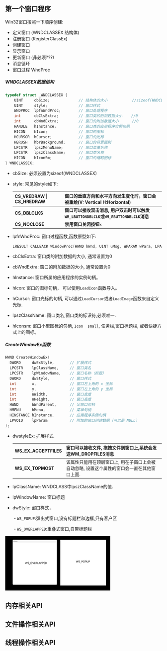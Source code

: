 ## 第一个窗口程序

Win32窗口按照一下顺序创建:

- 定义窗口 (WNDCLASSEX 结构体)
- 注册窗口 (RegisterClassEx)
- 创建窗口 
- 显示窗口
- 更新窗口 (非必须???)
- 消息循环
- 窗口过程 WndProc

##### WNDCLASSEX数据结构

```cpp
typedef struct _WNDCLASSEX {
    UINT     cbSize;             // 结构体的大小           //sizeof(WNDCLASSEX)
    UINT     style;              // 窗口样式
    WNDPROC  lpfnWndProc;        // 窗口处理程序
    int      cbClsExtra;         // 窗口类的附加数据大小    //0
    int      cbWndExtra;         // 窗口的附加数据大小      //0
    HANDLE   hInstance;          // 窗口类的应用程序实例句柄 
    HICON    hIcon;              // 窗口的图标
    HCURSOR  hCursor;            // 窗口的光标
    HBRUSH   hbrBackground;      // 窗口的背景画刷
    LPCSTR   lpszMenuName;       // 窗口菜单名称
    LPCSTR   lpszClassName;      // 窗口类名称
    HICON    hIconSm;            // 窗口的缩略图标
} WNDCLASSEX;
```

- cbSize: 必须设置为sizeof(WNDCLASSEX)

- style: 常见的style如下:

  | CS_VREDRAW \| CS_HREDRAW | 窗口的垂直方向和水平方向发生变化时，窗口会被重绘(V: Vertical   H:Horizontal) |
  | ------------------------ | ------------------------------------------------------------ |
  | **CS_DBLCLKS**           | **窗口可以接收双击消息, 用户双击时可以触发`WM_LBUTTONDBLCLK`或`WM_RBUTTONDBLCLK`消息** |
  | **CS_NOCLOSE**           | **禁用窗口关闭按钮**`x`                                      |

- lpfnWndProc: 窗口过程函数,函数原型如下:

  ```cpp
  LRESULT CALLBACK WindowProc(HWND hWnd, UINT uMsg, WPARAM wPara, LPARAM lPara);
  ```

- cbClsExtra: 窗口类的附加数据的大小, 通常设置为0

- cbWndExtra: 窗口的附加数据的大小, 通常设置为0

- hInstance: 窗口所属的应用程序的实例句柄。

- hIcon: 窗口的图标句柄， 可以使用`LoadIcon`函数导入。

- hCursor: 窗口光标的句柄, 可以通过`LoadCursor`或者`LoadImage`函数来自定义光标.

- lpszClassName: 窗口类名,窗口类的标识符,必须唯一.

- hIconsm: 窗口小型图标的句柄, `Icon  small`, 任务栏,窗口标题栏, 或者快捷方式上的图标。



##### CreateWindowEx函数

```cpp
HWND CreateWindowEx(
  DWORD     dwExStyle,       // 扩展样式
  LPCSTR    lpClassName,     // 窗口类名
  LPCSTR    lpWindowName,    // 窗口名称（标题）
  DWORD     dwStyle,         // 窗口样式
  int       x,               // 窗口左上角的 x 坐标
  int       y,               // 窗口左上角的 y 坐标
  int       nWidth,          // 窗口宽度
  int       nHeight,         // 窗口高度
  HWND      hWndParent,      // 父窗口句柄
  HMENU     hMenu,           // 菜单句柄
  HINSTANCE hInstance,       // 应用程序实例句柄
  LPVOID    lpParam          // 附加的窗口创建数据（可以是 NULL）
);
```

- dwstyleEx: 扩展样式

  | WS_EX_ACCEPTFILES | 窗口可以接收文件, 拖拽文件到窗口上,系统会发送WM_DROPFILES消息 |
  | ----------------- | ------------------------------------------------------------ |
  | **WS_EX_TOPMOST** | 该属性只能用在顶层窗口上, 用在子窗口上会被自动忽略, 设置这个属性的窗口会一直在其他窗口上面. |

- lpClassName: WNDCLASS中lpszClassName的值.

- lpWindowName: 窗口标题

- dwStyle:  窗口样式，

  ​	-  `WS_POPUP`:弹出式窗口,没有标题栏和边框,只有客户区

  ​	- `WS_OVERLAPPED`:重叠式窗口,自带标题栏

<img src="assets/image-20240802073232287-1743258065733-2.png" alt="image-20240802073232287" style="zoom: 33%;" />

## 内存相关API



## 文件操作相关API



## 线程操作相关API







